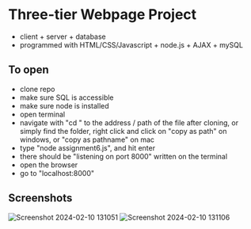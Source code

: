 # Three-tier Webpage Project 

* client + server + database
* programmed with HTML/CSS/Javascript + node.js + AJAX + mySQL


## To open 
* clone repo
* make sure SQL is accessible
* make sure node is installed
* open terminal
* navigate with "cd " to the address / path of the file after cloning, or simply find the folder, right click and click on "copy as path" on windows, or "copy as pathname" on mac
* type "node assignment6.js", and hit enter
* there should be "listening on port 8000" written on the terminal
* open the browser
* go to "localhost:8000"


## Screenshots
![Screenshot 2024-02-10 131051](https://github.com/ggraciela/ThreeTierWebpage/assets/94437215/35681a44-f158-4e2f-ba08-bfeaea8d1e51)
![Screenshot 2024-02-10 131106](https://github.com/ggraciela/ThreeTierWebpage/assets/94437215/8dfbc5fc-d278-4096-af94-ac50179a56f6)
